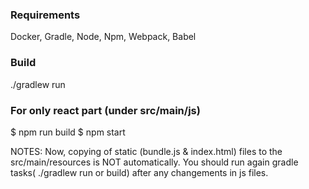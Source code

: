 ### Requirements

Docker, Gradle, Node, Npm, Webpack, Babel


### Build

./gradlew run

### For only react part (under src/main/js)
$ npm run build
$ npm start


NOTES: Now, copying of static (bundle.js & index.html) files to the src/main/resources is NOT automatically.
You should run again gradle tasks( ./gradlew run or build) after any changements in js files.
